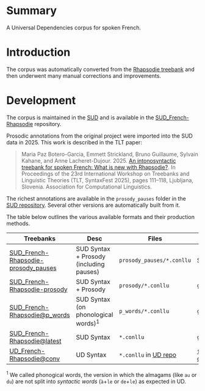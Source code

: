 # Summary

A Universal Dependencies corpus for spoken French.

# Introduction

The corpus was automatically converted from the [Rhapsodie treebank](https://www.ortolang.fr/market/corpora/rhapsodie/) and then underwent many manual corrections and improvements.

# Development

The corpus is maintained in the [SUD](https://surfacesyntacticud.github.io/) and is available in the [SUD_French-Rhapsodie](https://github.com/surfacesyntacticud/SUD_French-Rhapsodie) repository.

Prosodic annotations from the original project were imported into the SUD data in 2025.
This work is described in the TLT paper:

> Maria Paz Botero-Garcia, Emmett Strickland, Bruno Guillaume, Sylvain Kahane, and Anne Lacheret-Dujour. 2025. [An intonosyntactic treebank for spoken French: What is new with Rhapsodie?](https://aclanthology.org/2025.tlt-1.13/). In Proceedings of the 23rd International Workshop on Treebanks and Linguistic Theories (TLT, SyntaxFest 2025), pages 111–118, Ljubljana, Slovenia. Association for Computational Linguistics.

The richest annotations are available in the `prosody_pauses` folder in the [SUD repository](https://github.com/surfacesyntacticud/SUD_French-Rhapsodie).
Several other versions are automatically built from it.

The table below outlines the various available formats and their production methods.

| Treebanks | Desc | Files | Production |
|-----------|------|-------|------------|
| [SUD_French-Rhapsodie-prosody_pauses](https://universal.grew.fr/?corpus=SUD_French-Rhapsodie-prosody_pauses) | SUD Syntax + Prosody (including pauses) | `prosody_pauses/*.conllu` | Source data |
| [SUD_French-Rhapsodie-prosody](https://universal.grew.fr/?corpus=SUD_French-Rhapsodie-prosody) | SUD Syntax + Prosody | `prosody/*.conllu` | `grs/remove_pauses.grs` |
| [SUD_French-Rhapsodie@p_words](https://universal.grew.fr/?corpus=SUD_French-Rhapsodie@p_words) | SUD Syntax (on phonological words)$^1$ | `p_words/*.conllu` | `grs/remove_syllables.grs` |
| [SUD_French-Rhapsodie@latest](https://universal.grew.fr/?corpus=SUD_French-Rhapsodie@latest) | SUD Syntax | `*.conllu` | `grs/split_amalgam.grs` |
| [UD_French-Rhapsodie@conv](https://universal.grew.fr/?corpus=UD_French-Rhapsodie@conv) | UD Syntax | `*.conllu` in [UD repo](https://github.com/UniversalDependencies/UD_French-Rhapsodie) | [`fr_SUD_to_UD.grs` in converter](https://github.com/surfacesyntacticud/tools/tree/master/converter) |

$^1$ We called phonogical words, the version in which the almagams (like `au` or `du`) are not split into *syntactic words* (`à`+`le` or `de`+`le`) as expected in UD.
